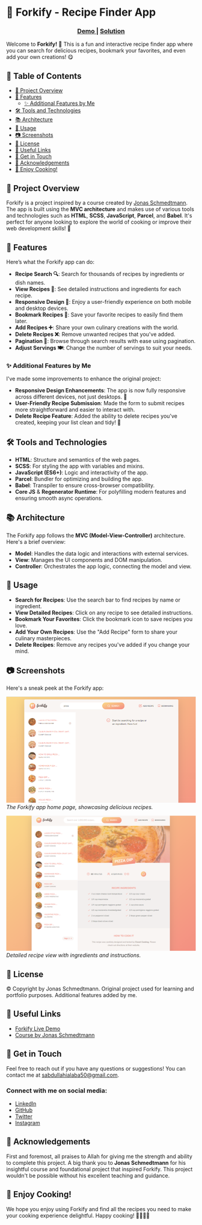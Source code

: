 # 🍴 Forkify - Recipe Finder App

<div align="center">
  <h3>
    <a href="https://naijadevgamer.github.io/forkify/">
      Demo
    </a>
    <span> | </span>
    <a href="https://github.com/naijadevgamer/forkify">
      Solution
    </a>
  </h3>
</div>

Welcome to **Forkify!** 🎉 This is a fun and interactive recipe finder app where you can search for delicious recipes, bookmark your favorites, and even add your own creations! 😋

## 📖 Table of Contents

- [🌟 Project Overview](#-project-overview)
- [🚀 Features](#-features)
  - [✨ Additional Features by Me](#-additional-features-by-me)
- [🛠️ Tools and Technologies](#%EF%B8%8F-tools-and-technologies)
- [📚 Architecture](#-architecture)
- [🔧 Usage](#-usage)
- [📷 Screenshots](#-screenshots)
- [📝 License](#-license)
- [🔗 Useful Links](#-useful-links)
- [💬 Get in Touch](#-get-in-touch)
- [🙏 Acknowledgements](#-acknowledgements)
- [🎉 Enjoy Cooking!](#-enjoy-cooking)

## 🌟 Project Overview

Forkify is a project inspired by a course created by [Jonas Schmedtmann](https://www.udemy.com/user/jonasschmedtmann/). The app is built using the **MVC architecture** and makes use of various tools and technologies such as **HTML**, **SCSS**, **JavaScript**, **Parcel**, and **Babel**. It's perfect for anyone looking to explore the world of cooking or improve their web development skills! 🍲

## 🚀 Features

Here’s what the Forkify app can do:

- **Recipe Search 🔍**: Search for thousands of recipes by ingredients or dish names.
- **View Recipes 📜**: See detailed instructions and ingredients for each recipe.
- **Responsive Design 📱**: Enjoy a user-friendly experience on both mobile and desktop devices.
- **Bookmark Recipes 💾**: Save your favorite recipes to easily find them later.
- **Add Recipes ➕**: Share your own culinary creations with the world.
- **Delete Recipes ❌**: Remove unwanted recipes that you've added.
- **Pagination 📄**: Browse through search results with ease using pagination.
- **Adjust Servings 🍽️**: Change the number of servings to suit your needs.

### ✨ Additional Features by Me

I've made some improvements to enhance the original project:

- **Responsive Design Enhancements**: The app is now fully responsive across different devices, not just desktops. 🎨
- **User-Friendly Recipe Submission**: Made the form to submit recipes more straightforward and easier to interact with.
- **Delete Recipe Feature**: Added the ability to delete recipes you've created, keeping your list clean and tidy! 🧹

## 🛠️ Tools and Technologies

- **HTML**: Structure and semantics of the web pages.
- **SCSS**: For styling the app with variables and mixins.
- **JavaScript (ES6+)**: Logic and interactivity of the app.
- **Parcel**: Bundler for optimizing and building the app.
- **Babel**: Transpiler to ensure cross-browser compatibility.
- **Core JS** & **Regenerator Runtime**: For polyfilling modern features and ensuring smooth async operations.

## 📚 Architecture

The Forkify app follows the **MVC (Model-View-Controller)** architecture. Here's a brief overview:

- **Model**: Handles the data logic and interactions with external services.
- **View**: Manages the UI components and DOM manipulation.
- **Controller**: Orchestrates the app logic, connecting the model and view.

## 🔧 Usage

- **Search for Recipes**: Use the search bar to find recipes by name or ingredient.
- **View Detailed Recipes**: Click on any recipe to see detailed instructions.
- **Bookmark Your Favorites**: Click the bookmark icon to save recipes you love.
- **Add Your Own Recipes**: Use the "Add Recipe" form to share your culinary masterpieces.
- **Delete Recipes**: Remove any recipes you've added if you change your mind.

## 📷 Screenshots

Here's a sneak peek at the Forkify app:

![Forkify Home](./app.png)  
_The Forkify app home page, showcasing delicious recipes._

![Recipe Details](./app2.png)  
_Detailed recipe view with ingredients and instructions._

## 📝 License

© Copyright by Jonas Schmedtmann. Original project used for learning and portfolio purposes. Additional features added by me.

## 🔗 Useful Links

- [Forkify Live Demo](https://naijadevgamer.github.io/forkify/)
- [Course by Jonas Schmedtmann](https://www.udemy.com/user/jonasschmedtmann/)

## 💬 Get in Touch

Feel free to reach out if you have any questions or suggestions! You can contact me at [sabdullahialaba50@gmail.com](mailto:sabdullahialaba50@gmail.com).

### Connect with me on social media:

- [LinkedIn](https://www.linkedin.com/in/abdullah-saleeman-360170243)
- [GitHub](https://github.com/naijadevgamer)
- [Twitter](https://www.twitter.com/naijadevgamer)
- [Instagram](https://www.instagram.com/naijadevgamer)

## 🙏 Acknowledgements

First and foremost, all praises to Allah for giving me the strength and ability to complete this project.
A big thank you to **Jonas Schmedtmann** for his insightful course and foundational project that inspired Forkify. This project wouldn't be possible without his excellent teaching and guidance.

## 🎉 Enjoy Cooking!

We hope you enjoy using Forkify and find all the recipes you need to make your cooking experience delightful. Happy cooking! 👨‍🍳👩‍🍳
